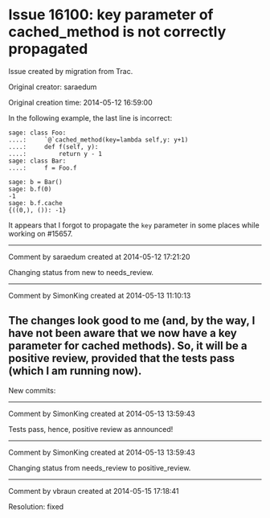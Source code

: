 # Issue 16100: key parameter of cached_method is not correctly propagated

Issue created by migration from Trac.

Original creator: saraedum

Original creation time: 2014-05-12 16:59:00

In the following example, the last line is incorrect:

```
sage: class Foo:
....:     `@`cached_method(key=lambda self,y: y+1)
....:     def f(self, y): 
....:         return y - 1
sage: class Bar:
....:     f = Foo.f   

sage: b = Bar()
sage: b.f(0)
-1
sage: b.f.cache
{((0,), ()): -1}
```


It appears that I forgot to propagate the `key` parameter in some places while working on #15657.


---

Comment by saraedum created at 2014-05-12 17:21:20

Changing status from new to needs_review.


---

Comment by SimonKing created at 2014-05-13 11:10:13

The changes look good to me (and, by the way, I have not been aware that we now have a key parameter for cached methods). So, it will be a positive review, provided that the tests pass (which I am running now).
----
New commits:


---

Comment by SimonKing created at 2014-05-13 13:59:43

Tests pass, hence, positive review as announced!


---

Comment by SimonKing created at 2014-05-13 13:59:43

Changing status from needs_review to positive_review.


---

Comment by vbraun created at 2014-05-15 17:18:41

Resolution: fixed
